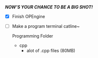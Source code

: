 ***NOW'S YOUR CHANCE TO BE A BIG SHOT!***

- [x] Finish OPEngine
- [ ] Make a program terminal catline~

  Programming Folder
   - cpp
     - alot of .cpp files (80MB)
